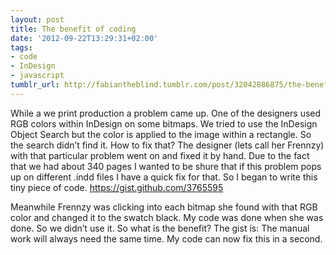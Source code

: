 ```yaml
---
layout: post
title: The benefit of coding
date: '2012-09-22T13:29:31+02:00'
tags:
- code
- InDesign
- javascript
tumblr_url: http://fabiantheblind.tumblr.com/post/32042886875/the-benefit-of-coding
---
```

While a we print production a problem came up. One of the designers used RGB colors within InDesign on some bitmaps. We tried to use the InDesign Object Search but the color is applied to the image within a rectangle. So the search didn’t find it.
How to fix that?
The designer (lets call her Frennzy) with that particular problem went on and fixed it by hand. Due to the fact that we had about 340 pages I wanted to be shure that if this problem pops up on different .indd files I have a quick fix for that.
So I began to write this tiny piece of code. https://gist.github.com/3765595

Meanwhile Frennzy was clicking into each bitmap she found with that RGB color and changed it to the swatch black. My code was done when she was done. So we didn’t use it.
So what is the benefit?
The gist is: The manual work will always need the same time. My code can now fix this in a second.
